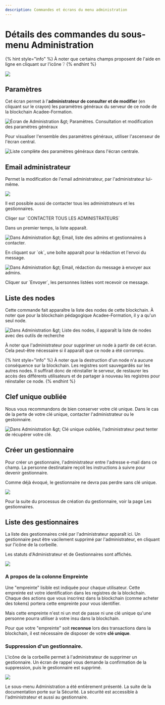 ```yaml
---
description: Commandes et écrans du menu administration
---
```


# Détails des commandes du sous-menu Administration

{% hint style="info" %}
À noter que certains champs proposent de l'aide en ligne en cliquant sur l'icône ❔
{% endhint %}

![](../.gitbook/assets/v19-liste-gestionnaire%20%282%29%20%284%29%20%286%29%20%286%29.png)

## Paramètres

Cet écran permet à l'**administrateur de consulter et de modifier** \(en cliquant sur le crayon\) les paramètres généraux du serveur de ce node de la blockchain Acadee-Formation.

![&#xC9;cran de Administration &amp;gt; Param&#xE8;tres. Consultation et modification des param&#xE8;tres g&#xE9;n&#xE9;raux](../.gitbook/assets/v19-ecran-parametres%20%281%29.png)

Pour visualiser l'ensemble des paramètres généraux, utiliser l'ascenseur de l'écran central.

![Liste compl&#xE8;te des param&#xE8;tres g&#xE9;n&#xE9;raux dans l&apos;&#xE9;cran centrale.](../.gitbook/assets/v19-details-parametres.png)

## Email administrateur

Permet la modification de l'email administrateur, par l'administrateur lui-même.

![](../.gitbook/assets/v19-email-admin.png)

Il est possible aussi de contacter tous les administrateurs et les gestionnaires.

Cliqer sur \`CONTACTER TOUS LES ADMINISTRATEURS\`

Dans un premier temps, la liste apparaît.

![Dans Administration &amp;gt; Email, liste des admins et gestionnaires &#xE0; contacter.](../.gitbook/assets/v19-liste-admin-gestionnaire.png)

En cliquant sur \`ok\`, une boîte apparaît pour la rédaction et l'envoi du message.

![Dans Administration &amp;gt; Email, r&#xE9;daction du message &#xE0; envoyer aux admins.](../.gitbook/assets/v19-redaction-message.png)

Cliquer sur \`Envoyer\`, les personnes listées vont recevoir ce message.

## Liste des nodes

Cette commande fait apparaître la liste des nodes de cette blockchain. À noter que pour la blockchain pédagogique Acadee-Formation, il y a qu'un seul node.

![Dans Administration &amp;gt; Liste des nodes, il appara&#xEE;t la liste de nodes avec des outils de recherche](../.gitbook/assets/v19-liste-nodes.png)

À noter que l'administrateur pour supprimer un node à partir de cet écran. Cela peut-être nécessaire si il apparaît que ce node a été corrompu.

{% hint style="info" %}
À noter que la destruction d'un node n'a aucune conséquence sur la blockchain. Les registres sont sauvegardés sur les autres nodes. Il suffirait donc de réinstaller le serveur, de restaurer les accès des différents utilisateurs et de partager à nouveau les registres pour réinstaller ce node.
{% endhint %}

## Clef unique oubliée

Nous vous recommandons de bien conserver votre clé unique. Dans le cas de la perte de votre clé unique, contacter l'administrateur ou le gestoinnaire.

![Dans Administration &amp;gt; Cl&#xE9; unique oubli&#xE9;e, l&apos;administrateur peut tenter de r&#xE9;cup&#xE9;rer votre cl&#xE9;.](../.gitbook/assets/v19-cle-perdue.png)

## Créer un gestionnaire

Pour créer un gestionnaire, l'administrateur entre l'adresse e-mail dans ce champ. La personne destinataire reçoit les instructions à suivre pour devenir gestionnaire.

Comme déjà évoqué, le gestionnaire ne devra pas perdre sans clé unique.

![](../.gitbook/assets/v19_email-nouveau-gestionnaire.png)

Pour la suite du processus de création du gestionnaire, voir la page Les gestionnaires.

## Liste des gestionnaires

La liste des gestionnaires créé par l'administrateur apparaît ici. Un gestionnaire peut être vacilement supprimé par l'administrateur, en cliquant sur l'icône de la corbeille.

Les statuts d'Administrateur et de Gestionnaires sont affichés.

![](../.gitbook/assets/v19-liste-gestionnaire%20%282%29%20%284%29%20%286%29%20%286%29%20%285%29.png)

### A propos de la colonne Empreinte

Une "empreinte" lisible est indiquée pour chaque utilisateur. Cette empreinte est votre identification dans les registres de la blockchain. Chaque des actions que vous inscrirez dans la blockchain \(comme acheter des tokens\) portera cette empreinte pour vous identifier.

Mais cette empreinte n'est ni un mot de passe ni une clé unique qu'une personne pourra utiliser à votre insu dans la blockchain.

Pour que votre "empreinte" soit **reconnue** lors des transactions dans la blockchain, il est nécessaire de disposer de votre **clé unique**.

### Suppression d'un gestionnaire.

L'icône de la corbeille permet à l'administrateur de supprimer un gestionnaire. Un écran de rappel vous demande la confirmation de la suppression, puis le gestionnaire est supprimé.

![](../.gitbook/assets/v19-suppression-gestionnaire.png)

Le sous-menu Administration a été entièrement présenté. La suite de la documentation porte sur la Sécurité. La sécurité est accessible à l'administrateur et aussi au gestionnaire.

